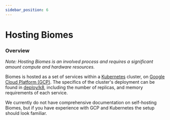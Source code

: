 ```yaml
---
sidebar_position: 6
---
```


# Hosting Biomes

### Overview

_Note: Hosting Biomes is an involved process and requires a significant amount compute and hardware resources._

Biomes is hosted as a set of services within a [Kubernetes](https://kubernetes.io/) cluster, on [Google Cloud Platform (GCP)](https://cloud.google.com/). The specifics of the cluster's deployment can be found in [deploy/k8](https://github.com/ill-inc/biomes-game/blob/main/deploy/k8), including the number of replicas, and memory
requirements of each service. 

We currently do not have comprehensive documentation on self-hosting Biomes, but if you have experience with GCP and Kubernetes the setup should look familiar. 
